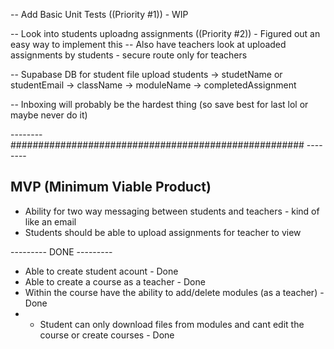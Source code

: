 <!-- -- Add a module component for course details page -->

<!-- -- Re-design the left side bar nav on course details -->

<!-- -- Update buttons for course details -->

<!-- -- Add a landing page on /landing (maybe) -->

<!-- -- Implement createCourse modal -->

<!-- -- Implement mongoDB createCourse -->
<!-- -- Design the login page -->

<!-- Create Course:
id: ObjectID
courseName: Calc 101
subject: Math
description: lorem ipsums
published: True
term: "2023-2024" -->

<!-- -- Fetch DB Data for Dashboard -->
<!-- -- Update routing for the courses/[course-name] -->
<!-- -- Show default initial sample module as first module
-- Subsequent modules will be the DB ones

-- Use Supabase for the files - File structure something like below

-- modules -> courseName -> moduleName -> fileData -->
<!-- -- Nicer Module Name form -->
<!-- -- Add descriptions for Who We Help
-- Update Pricing Cards to reflect Who We Help -->
<!-- -- Update README.md to show what the project is and etc -->
<!-- -- Add Hooks  -->

<!-- -- Update Modals with backdrop that you can click out of to close -->

<!-- -- Add Next Auth with credentials
-- Add singup route for nextauth
-- useSessions for auth (!auth redirect to /login) -->

<!-- -- Add helpers for mongoDB connecting and etc to DRY up code -->

<!-- -- Also update avatar for profile based on auth name so everyone has a unique avatar -->

<!-- -- Error handling for the not allowing same module name - handle in API route -->

<!-- -- Add React Hot Toast for uploading files and creating modules/courses -->

<!-- -- Reset DBs -->
<!-- -- Create custom Toaster component -->
<!-- -- Update Landing Page - Make it more modern (PRIORITY #1) -->

<!-- ---------------------------------TODO BELOW--------------------------------- -->

-- Add Basic Unit Tests ((Priority #1)) - WIP

-- Look into students uploadng assignments ((Priority #2)) - Figured out an easy way to implement this
-- Also have teachers look at uploaded assignments by students - secure route only for teachers

-- Supabase DB for student file upload
students -> studetName or studentEmail -> className -> moduleName -> completedAssignment

-- Inboxing will probably be the hardest thing (so save best for last lol or maybe never do it)

-------- ##################################################### --------

## MVP (Minimum Viable Product)

- Ability for two way messaging between students and teachers - kind of like an email
- Students should be able to upload assignments for teacher to view

--------- DONE ---------

- Able to create student acount - Done
- Able to create a course as a teacher - Done
- Within the course have the ability to add/delete modules (as a teacher) - Done
- - Student can only download files from modules and cant edit the course or create courses - Done
